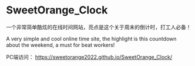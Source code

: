 # SweetOrange_Clock
一个非常简单酷炫的在线时间网站，亮点是这个关于周末的倒计时，打工人必备！

A very simple and cool online time site, the highlight is this countdown about the weekend, a must for beat workers!

PC端访问：  https://sweetorange2022.github.io/SweetOrange_Clock/
